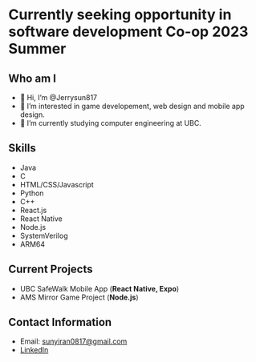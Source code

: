 # Currently seeking opportunity in software development Co-op 2023 Summer

## Who am I
- 👋 Hi, I’m @Jerrysun817
- 👀 I’m interested in game developement, web design and mobile app design.
- 🌱 I’m currently studying computer engineering at UBC.

## Skills
- Java
- C
- HTML/CSS/Javascript
- Python
- C++
- React.js
- React Native
- Node.js
- SystemVerilog
- ARM64

## Current Projects
- UBC SafeWalk Mobile App (**React Native, Expo**)
- AMS Mirror Game Project (**Node.js**)

## Contact Information
- Email: sunyiran0817@gmail.com
- [LinkedIn](https://www.linkedin.com/in/yiran-sun-jerry/)
